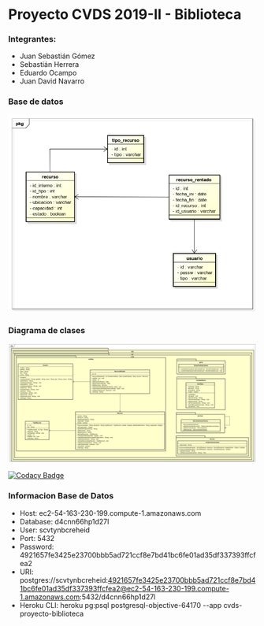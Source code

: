 # Proyecto CVDS 2019-II - Biblioteca

### Integrantes:
* Juan Sebastián Gómez
* Sebastián Herrera
* Eduardo Ocampo
* Juan David Navarro


### Base de datos
![Base de datos](https://github.com/Proyecto-CVDS-20192/Proyecto-CVDS-Biblioteca/blob/master/img/Base%20de%20datos.png)

### Diagrama de clases
![Diagrama de clases](https://github.com/Proyecto-CVDS-20192/Proyecto-CVDS-Biblioteca/blob/master/img/Diagrama%20de%20clases.png)


[![Codacy Badge](https://api.codacy.com/project/badge/Grade/936c2a405ca14b45a130fc6a40aaf9b9)](https://www.codacy.com/manual/JuanCe28/Proyecto-CVDS-Biblioteca?utm_source=github.com&amp;utm_medium=referral&amp;utm_content=Proyecto-CVDS-20192/Proyecto-CVDS-Biblioteca&amp;utm_campaign=Badge_Grade)

### Informacion Base de Datos
 - Host: ec2-54-163-230-199.compute-1.amazonaws.com
 - Database: d4cnn66hp1d27l
 - User: scvtynbcreheid
 - Port: 5432
 - Password: 4921657fe3425e23700bbb5ad721ccf8e7bd41bc6fe01ad35df337393ffcfea2
 - URI: postgres://scvtynbcreheid:4921657fe3425e23700bbb5ad721ccf8e7bd41bc6fe01ad35df337393ffcfea2@ec2-54-163-230-199.compute-1.amazonaws.com:5432/d4cnn66hp1d27l
 - Heroku CLI: heroku pg:psql postgresql-objective-64170 --app cvds-proyecto-biblioteca
